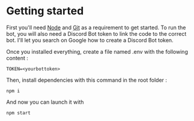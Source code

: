 # Getting started

First you'll need [Node](https://nodejs.org/en/) and [Git](https://git-scm.com/) as a requirement to get started. 
To run the bot, you will also need a Discord Bot token to link the code to the correct bot. I'll let you search on Google how to create a Discord Bot token.

Once you installed everything, create a file named .env with the following content :
```
TOKEN=<yourbottoken>
```
Then, install dependencies with this command in the root folder :
```
npm i
```
And now you can launch it with 
```
npm start
```